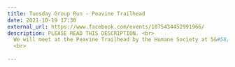 ```yaml
---
title: Tuesday Group Run - Peavine Trailhead
date: 2021-10-19 17:30
external_url: https://www.facebook.com/events/1075434452991966/
description: PLEASE READ THIS DESCRIPTION. <br>
  We will meet at the Peavine Trailhead by the Humane Society at 5&#58;30pm. Expect 5 miles. No drop run (we stop for everyone at every intersection). Bring a headlamp! <br>
  <br>
  
---
```

